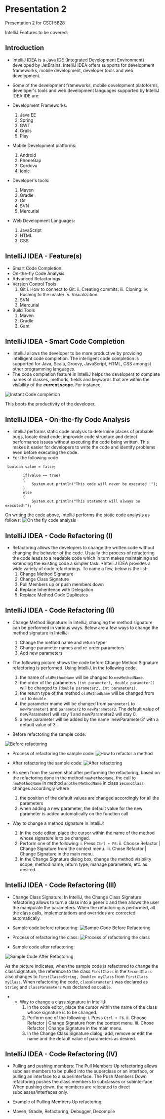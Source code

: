 # Presentation 2
Presentation 2 for CSCI 5828

IntelliJ Features to be covered:
## Introduction
* IntelliJ IDEA is a Java IDE (Integrated Development Environment) developed by JetBrains. IntelliJ IDEA offers supports for development frameworks, mobile development, developer tools and web development.
* Some of the development frameworks, mobile development platoforms, developer's tools and web development languages supported by IntelliJ IDEA IDE are:

* Development Frameworks:
    1. Java EE
    2. Spring
    3. GWT
    4. Grails
    5. Play

* Mobile Development platforms:
    1. Android
    2. PhoneGap
    3. Cordova
    4. Ionic

* Developer's tools:
    1. Maven
    2. Gradle
    3. Git
    4. SVN
    5. Mercurial

* Web Development Languages:
    1. JavaScript
    2. HTML
    3. CSS

## IntelliJ IDEA - Feature(s)
* Smart Code Completion:
* On-the-fly Code Analysis
* Advanced Refactorings
* Version Control Tools
    1. Git
        i. How to connect to Git:
        ii. Creating commits:
        iii. Cloning:
        iv. Pushing to the master:
        v. Visualization:
    2. SVN
    3. Mercurial
* Build Tools
    1. Maven
    2. Gradle
    3. Gant

## IntelliJ IDEA - Smart Code Completion
* IntelliJ allows the developer to be more productive by providing intelligent code completion. The intelligent code completion is supported for Java, Scala, Groovy, JavaScript, HTML, CSS amongst other programming languages.
* The code completion feature in IntelliJ helps the developers to complete names of classes, methods, fields and keywords that are within the visibility of the **current scope**. For instance,

![Instant Code completion](https://github.com/rabin2360/Presentation2/blob/master/Presentation/InstantCodeCompletion.png)

 This boots the productivity of the developer.

## IntelliJ IDEA - On-the-fly Code Analysis
* IntelliJ performs static code analysis to determine places of probable bugs, locate dead code, improvide code structure and detect performance issues without executing the code being written. This makes it easier for developers to write the code and identify problems even before executing the code.
* For the following code
```
 boolean value = false;

        if(value == true)
        {
            System.out.println("This code will never be executed !");
        }
        else
        {
            System.out.println("This statement will always be executed!");
```

On writing the code above, IntelliJ performs the static code analysis as follows:
![On the fly code analysis](https://github.com/rabin2360/Presentation2/blob/master/Presentation/OnTheFlyCodeAnalysis.png)

## IntelliJ IDEA - Code Refactoring (I)
* Refactoring allows the developers to change the written code without changing the behavior of the code. Usually the process of refactoring the code leads to a readable code which in turn makes maintaining and extending the existing code a simpler task.
*IntelliJ IDEA provides a wide variety of code refactorings. To name a few, below is the list:
    1. Change Method Signature
    2. Change Class Signature
    3. Pull Members up or push members down
    4. Replace Inheritence with Delegation
    5. Replace Method Code Duplicates

## IntelliJ IDEA - Code Refactoring (II)
* Change Method Signature: In IntelliJ, changing the method signature can be performed in various ways. Below are a few ways to change the method signature in IntelliJ:
    1. Change the method name and return type
    2. Change parameter names and re-order parameters
    3. Add new parameters

* The following picture shows the code before Change Method Signature refactoring is performed. Using IntelliJ, in the following code,
    1. the name of `oldMethodName` will be changed to `newMethodName`.
    2. the order of the parameters `(int parameter1, double parameter2)` will be changed to `(double parameter2, int parameter1)`.
    3. the return type of the method `oldMethodName` will be changed from `int` to `double`.
    4. the parameter mame will be changed from `parameter1` to `newParameter1` and `parameter2` to `newParameter2`. The default value of newParameter1 will stay 1 and newParameter2 will stay 0.
    5. a new parameter will be added by the name 'newParameter3' with a default value of 3.

* Before refactoring the sample code:

![Before refactoring](https://github.com/rabin2360/Presentation2/blob/master/Presentation/beforeMethodRefactoring.png)

* Process of refactoring the sample code:
![How to refactor a method](https://github.com/rabin2360/Presentation2/blob/master/Presentation/processOfChangingMethodSignature.png)
* After refactoring the sample code:
![After refactoring](https://github.com/rabin2360/Presentation2/blob/master/Presentation/afterMethodRefactoring.png)

* As seen from the screen shot after performing the refactoring, based on the refactoring done in the method `newMethodName`, the call to `newMethodName` in method `anotherMethodName` in class `SecondClass` changes accordingly where
    1. the position of the default values are changed accordingly for all the parameters
    2. when adding a new parameter, the default value for the new parameter is added automatically on the function call

* Way to change a method signature in IntelliJ:
    1. In the code editor, place the cursor within the name of the method whose signature is to be changed.
    2. Perform one of the following:
        i. Press `Ctrl + F6`.
        ii. Choose Refactor | Change Signature from the context menu.
        iii. Chose Refactor | Change Signature in the main menu.
    3. In the Change Signature dialog box, change the method visibility scope, method name, return type, manage parameters, etc. as desired.

## IntelliJ IDEA - Code Refactoring (III)
* Change Class Signature: In IntelliJ, the Change Class Signature refactoring allows to turn a class into a generic and then allows the user the manipulate the parameters. When the refactoring is performed, all the class calls, implementations and overrides are corrected automatically.

* Sample code before refactoring:
![Sampe Code Before Refactoring](https://github.com/rabin2360/Presentation2/blob/master/Presentation/beforeClassSignatureRefactoring.png)

* Process of refactoring the class:
![Process of refactoring the class](https://github.com/rabin2360/Presentation2/blob/master/Presentation/processOfChangingClassSignature.png)

* Sample code after refactoring:

![Sample Code After Refactoring](https://github.com/rabin2360/Presentation2/blob/master/Presentation/afterClassSignatureRefactoring.png)

As the picture indicates, when the sample code is refactored to change the class signature, the reference to the class `FirstClass` in the `SecondClass` also changes to `FirstClass<String, Double> myClass` from `FirstClass myClass`. When refactoring the code, `classParameter1` was declared as `String` and `classParameter2` was declared as `Double`. 

* * Way to change a class signature in IntelliJ:
      1. In the code editor, place the cursor within the name of the class whose signature is to be changed.
      2. Perform one of the following:
          i. Press `Ctrl + F6`.
          ii. Choose Refactor | Change Signature from the context menu.
          iii. Chose Refactor | Change Signature in the main menu.
      3. In the Change Class Signature dialog, add, remove or edit the name and the default value of parameters as desired.

## IntelliJ IDEA - Code Refactoring (IV)
* Pulling and pushing members: The Pull Members Up refactoring allows subclass members to be pulled into the superclass or an interface, or pulling an interface to a superinterface. The Push Members Down refactoring pushes the class members to subclasses or subinterface. When pushing down, the members are relocated to direct subclasses/interfaces only.
* Example of Pulling Members Up refactoring:



* Maven, Gradle, Refactoring, Debugger, Decompile
